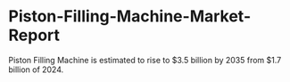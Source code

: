 # Piston-Filling-Machine-Market-Report
Piston Filling Machine is estimated to rise to $3.5 billion by 2035 from $1.7 billion of 2024.
